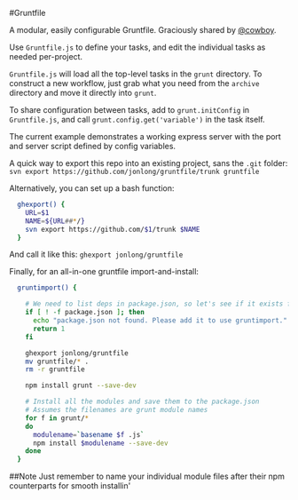 #Gruntfile

A modular, easily configurable Gruntfile.  Graciously shared by [@cowboy](https://github.com/cowboy/wesbos/commit/5a2980a7818957cbaeedcd7552af9ce54e05e3fb).

Use `Gruntfile.js` to define your tasks, and edit the individual tasks as needed per-project.

`Gruntfile.js` will load all the top-level tasks in the `grunt` directory.  To construct a new workflow, just grab what you need from the `archive` directory and move it directly into `grunt`.  

To share configuration between tasks, add to `grunt.initConfig` in `Gruntfile.js`, and call `grunt.config.get('variable')` in the task itself.

The current example demonstrates a working express server with the port and server script defined by config variables.

A quick way to export this repo into an existing project, sans the `.git` folder:
`svn export https://github.com/jonlong/gruntfile/trunk gruntfile`

Alternatively, you can set up a bash function:
```bash
  ghexport() {
    URL=$1
    NAME=${URL##*/}
    svn export https://github.com/$1/trunk $NAME
  }
```
And call it like this:
`ghexport jonlong/gruntfile`

Finally, for an all-in-one gruntfile import-and-install:
```bash
  gruntimport() {

    # We need to list deps in package.json, so let's see if it exists first
    if [ ! -f package.json ]; then
      echo "package.json not found. Please add it to use gruntimport."
      return 1
    fi

    ghexport jonlong/gruntfile
    mv gruntfile/* .
    rm -r gruntfile

    npm install grunt --save-dev

    # Install all the modules and save them to the package.json
    # Assumes the filenames are grunt module names
    for f in grunt/*
    do
      modulename=`basename $f .js`
      npm install $modulename --save-dev
    done
  }
  ```
  ##Note
  Just remember to name your individual module files after their npm counterparts for smooth installin'